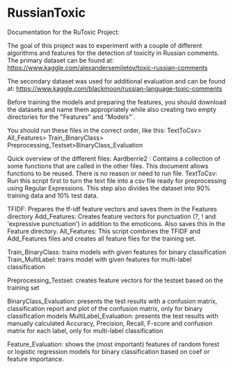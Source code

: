 # RussianToxic
Documentation for the RuToxic Project:

The goal of this project was to experiment with a couple of different algorithms and features for the detection of toxicity in Russian comments.
The primary dataset can be found at:
https://www.kaggle.com/alexandersemiletov/toxic-russian-comments

The secondary dataset was used for additional evaluation and can be found at:
https://www.kaggle.com/blackmoon/russian-language-toxic-comments

Before training the models and preparing the features, you should download the datasets and name them appropriately while also creating two empty directories for the "Features" and "Models"`.

You should run these files in the correct order, like this:
TextToCsv> All_Features> Train_BinaryClass> Preprocessing_Testset>BinaryClass_Evaluation

Quick overview of the different files:
Aardberrie2 : Contains a collection of some functions that are called in the other files. This document allows functions to be reused. There is no reason or need to run file.
TextToCsv: Run this script first to turn the text file into a csv file ready for preprocessing using Regular Expressions. This step also divides the dataset into 90% training data and 10% test data.

TFIDF: Prepares the tf-idf feature vectors and saves them in the Features directory
Add_Features: Creates feature vectors for punctuation (?, ! and 'expressive punctuation') in addition to the emoticons. Also saves this in the Feature directory.
All_Features: This script combines the TFIDF and Add_Features files and creates all feature files for the training set.

Train_BinaryClass: trains models with given features for binary classification
Train_MultiLabel: trains model with given features for multi-label classification

Preprocessing_Testset: creates feature vectors for the testset based on the training set

BinaryClass_Evaluation: presents the test results with a confusion matrix, classification report and plot of the confusion matrix, only for binary classification models
MultiLabel_Evaluation: presents the test results with manually calculated Accuracy, Precision, Recall, F-score and confusion matrix for each label, only for multi-label classification

Feature_Evaluation: shows the (most important) features of random forest or logistic regression models for binary classification based on coef or feature importance.


